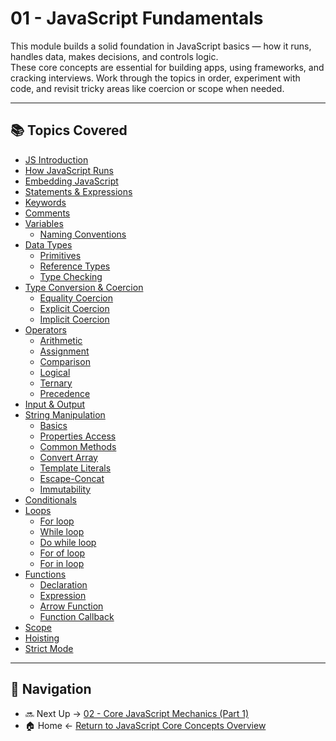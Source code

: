 # 01 - JavaScript Fundamentals

This module builds a solid foundation in JavaScript basics — how it runs,
handles data, makes decisions, and controls logic.  
These core concepts are essential for building apps, using frameworks, and cracking interviews.
Work through the topics in order, experiment with code, and revisit tricky areas like coercion or scope when needed.

---

## 📚 Topics Covered

- [JS Introduction](./01-js-intro/README.md)  
- [How JavaScript Runs](./02-js-runtime/README.md)  
- [Embedding JavaScript](./03-embedding-js/README.md)  
- [Statements & Expressions](./04-statements-expressions/README.md)  
- [Keywords](./05-keywords/README.md)  
- [Comments](./06-comments/README.md)  
- [Variables](./07-variables/README.md)  
  - [Naming Conventions](./07-variables/naming-conventions.md)  
- [Data Types](./08-data-types/README.md)  
  - [Primitives](./08-data-types/01-primitives.js)  
  - [Reference Types](./08-data-types/02-reference.js)  
  - [Type Checking](./08-data-types/03-type-checking.js)  
- [Type Conversion & Coercion](./09-type-conversion-coercion/README.md)  
  - [Equality Coercion](./09-type-conversion-coercion/equality-coercion.js)  
  - [Explicit Coercion](./09-type-conversion-coercion/explicit-conversion.js)  
  - [Implicit Coercion](./09-type-conversion-coercion/implicit-coercion.js)  
- [Operators](./10-operators/README.md)  
  - [Arithmetic](./10-operators/01-arithmetic.js)  
  - [Assignment](./10-operators/02-assignment.js)  
  - [Comparison](./10-operators/03-comparison.js)  
  - [Logical](./10-operators/04-logical.js)  
  - [Ternary](./10-operators/05-ternary.js)  
  - [Precedence](./10-operators/06-precedence.js)  
- [Input & Output](./11-io-methods/README.md)  
- [String Manipulation](./12-string-manipulation/README.md)  
  - [Basics](./12-string-manipulation/01-basics.js)  
  - [Properties Access](./12-string-manipulation/02-properties-access.js)  
  - [Common Methods](./12-string-manipulation/03-common-methods.js)  
  - [Convert Array](./12-string-manipulation/04-convert-array.js)  
  - [Template Literals](./12-string-manipulation/05-template-literals.js)  
  - [Escape-Concat](./12-string-manipulation/06-escape-concat.js)  
  - [Immutability](./12-string-manipulation/07-immutability.js)  
- [Conditionals](./13-conditionals/README.md)  
- [Loops](./14-loops/README.md)  
  - [For loop](./14-loops/01-for.js)  
  - [While loop](./14-loops/02-while.js)  
  - [Do while loop](./14-loops/03-do-while.js)  
  - [For of loop](./14-loops/04-for-of.js)  
  - [For in loop](./14-loops/05-for-in.js)  
- [Functions](./15-functions/README.md)  
  - [Declaration](./15-functions/01-declaration.js)  
  - [Expression](./15-functions/02-expression.js)  
  - [Arrow Function](./15-functions/03-arrow.js)  
  - [Function Callback](./15-functions/04-callback.js)  
- [Scope](./16-scope/README.md)  
- [Hoisting](./17-hoisting/README.md)  
- [Strict Mode](./18-strict-mode/README.md)  

---

## 🔗 Navigation

- 🔜 Next Up → [02 - Core JavaScript Mechanics (Part 1)](../02-js-mechanism-part-1/README.md)
- 🏠 Home ← [Return to JavaScript Core Concepts Overview](../README.md)

